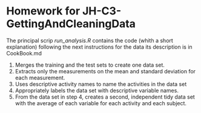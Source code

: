 # Homework for JH-C3-GettingAndCleaningData


The principal scrip *run_analysis.R* contains the code (whith a short explanation) following the next instructions for the data its description is in CookBook.md

1. Merges the training and the test sets to create one data set.
2. Extracts only the measurements on the mean and standard deviation for each measurement.
3. Uses descriptive activity names to name the activities in the data set
4. Appropriately labels the data set with descriptive variable names.
5. From the data set in step 4, creates a second, independent tidy data set with the average of each variable for each activity and each subject.

